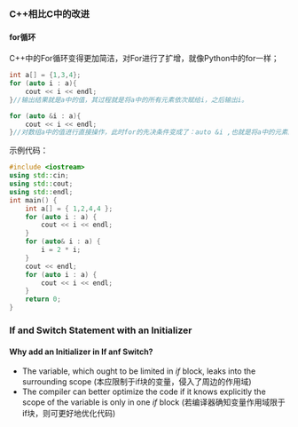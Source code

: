 ### C++相比C中的改进

#### for循环

C++中的For循环变得更加简洁，对For进行了扩增，就像Python中的for一样；

```cpp
int a[] = {1,3,4};
for (auto i : a){
    cout << i << endl;
}//输出结果就是a中的值，其过程就是将a中的所有元素依次赋给i，之后输出i。

for (auto &i : a){
    cout << i << endl;
}//对数组a中的值进行直接操作，此时for的先决条件变成了：auto &i ,也就是将a中的元素的地址给i，或者是说，i在每次循环的过程中，就是a元素的地址
```

示例代码：

```cpp
#include <iostream>
using std::cin;
using std::cout;
using std::endl;
int main() {
	int a[] = { 1,2,4,4 };
	for (auto i : a) {
		cout << i << endl;
	}
	for (auto& i : a) {
		i = 2 * i;
	}
	cout << endl;
	for (auto i : a) {
		cout << i << endl;
	}
	return 0;
}
```

### If and Switch Statement with an Initializer

#### Why add an Initializer in If anf Switch?

-  The variable, which ought to be limited in *if* block, leaks into the surrounding scope (本应限制于if块的变量，侵入了周边的作用域)
- The compiler can better optimize the code if it knows explicitly the scope of the variable is only in one *if* block (若编译器确知变量作用域限于if块，则可更好地优化代码)





